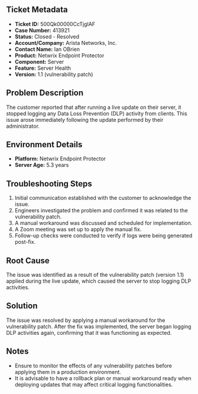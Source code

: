 ## Ticket Metadata
- **Ticket ID:** 500Qk00000CcTjgIAF
- **Case Number:** 413921
- **Status:** Closed - Resolved
- **Account/Company:** Arista Networks, Inc.
- **Contact Name:** Ian OBrien
- **Product:** Netwrix Endpoint Protector
- **Component:** Server
- **Feature:** Server Health
- **Version:** 1.1 (vulnerability patch)

## Problem Description
The customer reported that after running a live update on their server, it stopped logging any Data Loss Prevention (DLP) activity from clients. This issue arose immediately following the update performed by their administrator.

## Environment Details
- **Platform:** Netwrix Endpoint Protector
- **Server Age:** 5.3 years

## Troubleshooting Steps
1. Initial communication established with the customer to acknowledge the issue.
2. Engineers investigated the problem and confirmed it was related to the vulnerability patch.
3. A manual workaround was discussed and scheduled for implementation.
4. A Zoom meeting was set up to apply the manual fix.
5. Follow-up checks were conducted to verify if logs were being generated post-fix.

## Root Cause
The issue was identified as a result of the vulnerability patch (version 1.1) applied during the live update, which caused the server to stop logging DLP activities.

## Solution
The issue was resolved by applying a manual workaround for the vulnerability patch. After the fix was implemented, the server began logging DLP activities again, confirming that it was functioning as expected.

## Notes
- Ensure to monitor the effects of any vulnerability patches before applying them in a production environment.
- It is advisable to have a rollback plan or manual workaround ready when deploying updates that may affect critical logging functionalities.